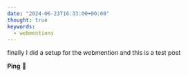 ```yaml
---
date: "2024-06-23T16:33:00+00:00"
thought: true
keywords: 
  - webmentions
---
```


finally I did a setup for the webmention
and this is a test post

**Ping** 🏓
